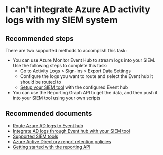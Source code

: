<properties
    pageTitle="I can't integrate Azure AD activity logs with my SIEM system"
    description="Can I integrate Azure AD activity logs with my SIEM system?"
    service="microsoft.aad"
    resource="Microsoft_AAD_IAM"
    authors="MarkusVi"
    displayOrder="5"
    selfHelpType="resource"
    supportTopicIds=""
    resourceTags="azureadrreports_missingdata_audit,azureadrreports_missingdata_signin"
    productPesIds=""
    cloudEnvironments="public, Fairfax"
    	articleId="ee92f907-7be5-495a-a5c5-2e4ebc87c80f"
	ownershipId="AzureIdentity_User"
/>

# I can't integrate Azure AD activity logs with my SIEM system

## **Recommended steps**

There are two supported methods to accomplish this task:

- You can use Azure Monitor Event Hub to stream logs into your SIEM. Use the following steps to complete this task:
  - Go to Activity Logs > Sign-ins > Export Data Settings
  - Configure the logs you want to route and select the Event hub it should be routed to
  - [Setup your SIEM tool](https://docs.microsoft.com/azure/active-directory/reports-monitoring/quickstart-azure-monitor-stream-logs-to-event-hub#access-data-from-your-event-hub) with the configured Event hub
- You can use the Reporting Graph API to get the data, and then push it into your SIEM tool using your own scripts

## **Recommended documents**

- [Route Azure AD logs to Event hub](https://docs.microsoft.com/azure/active-directory/reports-monitoring/quickstart-azure-monitor-stream-logs-to-event-hub)<br>
- [Integrate AD logs through Event hub with your SIEM tool](https://docs.microsoft.com/azure/active-directory/reports-monitoring/quickstart-azure-monitor-stream-logs-to-event-hub#access-data-from-your-event-hub)<br>
- [Supported SIEM tools](https://docs.microsoft.com/azure/active-directory/reports-monitoring/overview-activity-logs-in-azure-monitor#frequently-asked-questions)<br>
- [Azure Active Directory report retention policies](https://docs.microsoft.com/azure/active-directory/active-directory-reporting-retention)<br>
- [Getting started with the reporting API](https://docs.microsoft.com/azure/active-directory/active-directory-reporting-api-getting-started)
